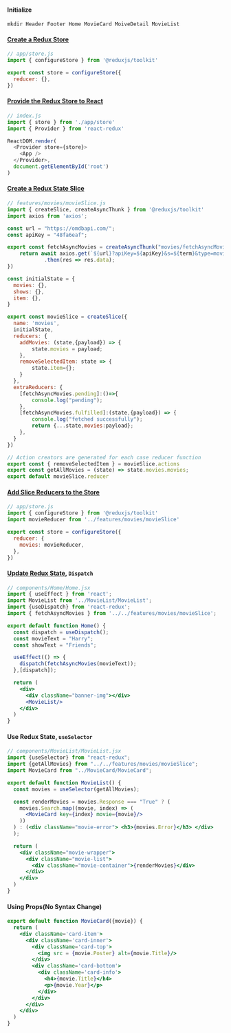 #### Initialize
```shell
mkdir Header Footer Home MovieCard MoiveDetail MovieList
```
#### [Create a Redux Store](https://redux-toolkit.js.org/tutorials/quick-start#create-a-redux-store)
```js
// app/store.js
import { configureStore } from '@reduxjs/toolkit'

export const store = configureStore({
  reducer: {},
})
```
#### [Provide the Redux Store to React](https://redux-toolkit.js.org/tutorials/quick-start#provide-the-redux-store-to-react)
```js
// index.js
import { store } from './app/store'
import { Provider } from 'react-redux'

ReactDOM.render(
  <Provider store={store}>
    <App />
  </Provider>,
  document.getElementById('root')
)
```
#### [Create a Redux State Slice](https://redux-toolkit.js.org/tutorials/quick-start#create-a-redux-state-slice)
```js
// features/movies/movieSlice.js
import { createSlice, createAsyncThunk } from '@reduxjs/toolkit'
import axios from 'axios';

const url = "https://omdbapi.com/";
const apiKey = "48fa6eaf";

export const fetchAsyncMovies = createAsyncThunk("movies/fetchAsyncMovies", async (term) => {
    return await axios.get(`${url}?apiKey=${apiKey}&s=${term}&type=movie`)
            .then(res => res.data);
})

const initialState = {
  movies: {},
  shows: {},
  item: {},
}

export const movieSlice = createSlice({
  name: 'movies',
  initialState,
  reducers: {
    addMovies: (state,{payload}) => {
        state.movies = payload;
    },
    removeSelectedItem: state => {
        state.item={};
    }
  },
  extraReducers: {
    [fetchAsyncMovies.pending]:()=>{
        console.log("pending");
    },
    [fetchAsyncMovies.fulfilled]:(state,{payload}) => {
        console.log("fetched successfully");
        return {...state,movies:payload};
    },
  }
})

// Action creators are generated for each case reducer function
export const { removeSelectedItem } = movieSlice.actions
export const getAllMovies = (state) => state.movies.movies;
export default movieSlice.reducer
```
#### [Add Slice Reducers to the Store](https://redux-toolkit.js.org/tutorials/quick-start#add-slice-reducers-to-the-store)
```js
// app/store.js
import { configureStore } from '@reduxjs/toolkit'
import movieReducer from '../features/movies/movieSlice'

export const store = configureStore({
  reducer: {
    movies: movieReducer,
  },
})
```
#### [Update Redux State](https://redux-toolkit.js.org/tutorials/quick-start#use-redux-state-and-actions-in-react-components), `Dispatch`
```jsx
// components/Home/Home.jsx
import { useEffect } from 'react';
import MovieList from '../MovieList/MovieList';
import {useDispatch} from 'react-redux';
import { fetchAsyncMovies } from '../../features/movies/movieSlice';

export default function Home() {
  const dispatch = useDispatch();
  const movieText = "Harry";
  const showText = "Friends";

  useEffect(() => {
    dispatch(fetchAsyncMovies(movieText));
  },[dispatch]);

  return (
    <div>
      <div className="banner-img"></div>
      <MovieList/>
    </div>
  )
}
```
#### Use Redux State, `useSelector`
```jsx
// components/MovieList/MovieList.jsx
import {useSelector} from "react-redux";
import {getAllMovies} from "../../features/movies/movieSlice";
import MovieCard from "../MovieCard/MovieCard";

export default function MovieList() {
  const movies = useSelector(getAllMovies);

  const renderMovies = movies.Response === "True" ? (
    movies.Search.map((movie, index) => (
      <MovieCard key={index} movie={movie}/>
    ))
  ) : (<div className="movie-error"> <h3>{movies.Error}</h3> </div>
  );

  return (
    <div className="movie-wrapper">
      <div className="movie-list">
        <div className="movie-container">{renderMovies}</div>
      </div>
    </div>
  )
}
```
#### Using Props(No Syntax Change)
```jsx
export default function MovieCard({movie}) {
  return (
    <div className='card-item'>
      <div className='card-inner'>
        <div className='card-top'>
          <img src = {movie.Poster} alt={movie.Title}/>
        </div>
        <div className='card-bottom'>
          <div className='card-info'>
            <h4>{movie.Title}</h4>
            <p>{movie.Year}</p>
          </div>
        </div>
      </div>
    </div>
  )
}
```